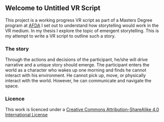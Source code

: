 ## Welcome to Untitled VR Script

This project is a working progress VR script as part of a Masters Degree program at [AFDA](https://www.afda.co.za/) I set out to understand how storytelling would work in the VR medium. In my thesis I explore the topic of emergent storytelling. This is my attempt to write a VR script to outline such a story.

### The story

Through the actions and decisions of the participant, he/she will drive narrative and a unique story should emerge. The participant enters the world as a character who wakes up one morning and finds he cannot interact with his environment. He cannot pick up, move, or physically interact with the world. However, he can communicate and navigate the space.

### Licence
This work is licenced under a [Creative Commons Attribution-ShareAlike 4.0 International License](http://creativecommons.org/licenses/by-sa/4.0/)
